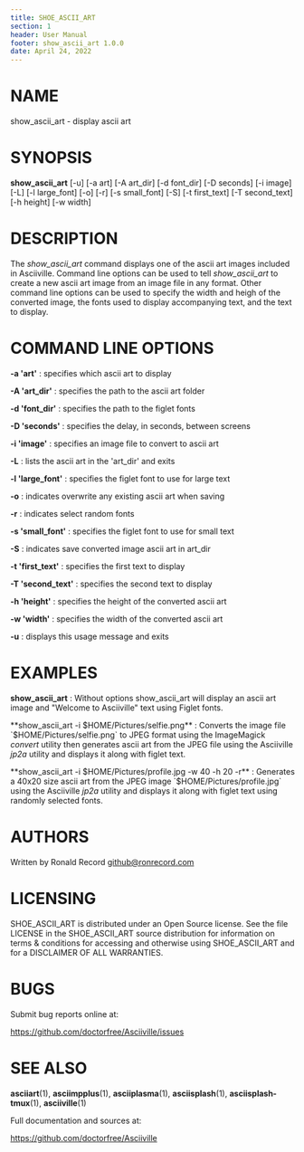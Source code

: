 ```yaml
---
title: SHOE_ASCII_ART
section: 1
header: User Manual
footer: show_ascii_art 1.0.0
date: April 24, 2022
---
```

# NAME
show_ascii_art - display ascii art

# SYNOPSIS
**show_ascii_art** [-u] [-a art] [-A art_dir] [-d font_dir] [-D seconds] [-i image] [-L] [-l large_font] [-o] [-r] [-s small_font] [-S] [-t first_text] [-T second_text] [-h height] [-w width]

# DESCRIPTION
The *show_ascii_art* command displays one of the ascii art images included in
Asciiville. Command line options can be used to tell *show_ascii_art* to create
a new ascii art image from an image file in any format. Other command line
options can be used to specify the width and heigh of the converted image,
the fonts used to display accompanying text, and the text to display.

# COMMAND LINE OPTIONS
**-a 'art'**
: specifies which ascii art to display

**-A 'art_dir'**
: specifies the path to the ascii art folder

**-d 'font_dir'**
: specifies the path to the figlet fonts

**-D 'seconds'**
: specifies the delay, in seconds, between screens

**-i 'image'**
: specifies an image file to convert to ascii art

**-L**
: lists the ascii art in the 'art_dir' and exits

**-l 'large_font'**
: specifies the figlet font to use for large text

**-o**
: indicates overwrite any existing ascii art when saving

**-r**
: indicates select random fonts

**-s 'small_font'**
: specifies the figlet font to use for small text

**-S**
: indicates save converted image ascii art in art_dir

**-t 'first_text'**
: specifies the first text to display

**-T 'second_text'**
: specifies the second text to display

**-h 'height'**
: specifies the height of the converted ascii art

**-w 'width'**
: specifies the width of the converted ascii art

**-u**
: displays this usage message and exits

# EXAMPLES
**show_ascii_art**
: Without options show_ascii_art will display an ascii art image and "Welcome to Asciiville" text using Figlet fonts.

**show_ascii_art -i $HOME/Pictures/selfie.png**
: Converts the image file `$HOME/Pictures/selfie.png` to JPEG format using the ImageMagick *convert* utility then generates ascii art from the JPEG file using the Asciiville *jp2a* utility and displays it along with figlet text.

**show_ascii_art -i $HOME/Pictures/profile.jpg -w 40 -h 20 -r**
: Generates a 40x20 size ascii art from the JPEG image `$HOME/Pictures/profile.jpg` using the Asciiville *jp2a* utility and displays it along with figlet text using randomly selected fonts.

# AUTHORS
Written by Ronald Record github@ronrecord.com

# LICENSING
SHOE_ASCII_ART is distributed under an Open Source license.
See the file LICENSE in the SHOE_ASCII_ART source distribution
for information on terms &amp; conditions for accessing and
otherwise using SHOE_ASCII_ART and for a DISCLAIMER OF ALL WARRANTIES.

# BUGS
Submit bug reports online at:

https://github.com/doctorfree/Asciiville/issues

# SEE ALSO
**asciiart**(1), **asciimpplus**(1), **asciiplasma**(1), **asciisplash**(1), **asciisplash-tmux**(1), **asciiville**(1)

Full documentation and sources at:

https://github.com/doctorfree/Asciiville

